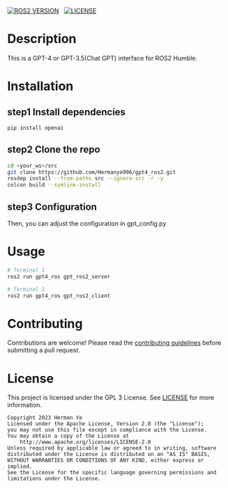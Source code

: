 
[![ROS2 VERSION](https://img.shields.io/badge/ROS-ROS%202%20Humble-brightgreen)](http://docs.ros.org/en/humble/index.html)
&nbsp;
[![LICENSE](https://img.shields.io/badge/license-GPL%203-informational)](https://Hermanye996/gpt4_ros2/blob/main/LICENSE)
&nbsp;

# Description
This is a GPT-4 or GPT-3.5(Chat GPT) interface for ROS2 Humble.

# Installation
## step1 Install dependencies
```bash
pip install openai
```

## step2 Clone the repo

```bash
cd <your_ws>/src
git clone https://github.com/Hermanye996/gpt4_ros2.git
rosdep install --from-paths src --ignore-src -r -y
colcon build --symlink-install
```
## step3 Configuration
Then, you can adjust the configuration in gpt_config.py
# Usage

```bash
# Terminal 1
ros2 run gpt4_ros gpt_ros2_server
```
```bash
# Terminal 1
ros2 run gpt4_ros gpt_ros2_client
```

# Contributing
Contributions are welcome! Please read the [contributing guidelines](CONTRIBUTING.md) before submitting a pull request.



# License
This project is licensed under the GPL 3 License. See [LICENSE](LICENSE) for more information.
```
Copyright 2023 Herman Ye
Licensed under the Apache License, Version 2.0 (the "License");
you may not use this file except in compliance with the License.
You may obtain a copy of the License at
    http://www.apache.org/licenses/LICENSE-2.0
Unless required by applicable law or agreed to in writing, software
distributed under the License is distributed on an "AS IS" BASIS,
WITHOUT WARRANTIES OR CONDITIONS OF ANY KIND, either express or implied.
See the License for the specific language governing permissions and
limitations under the License.                             
```

